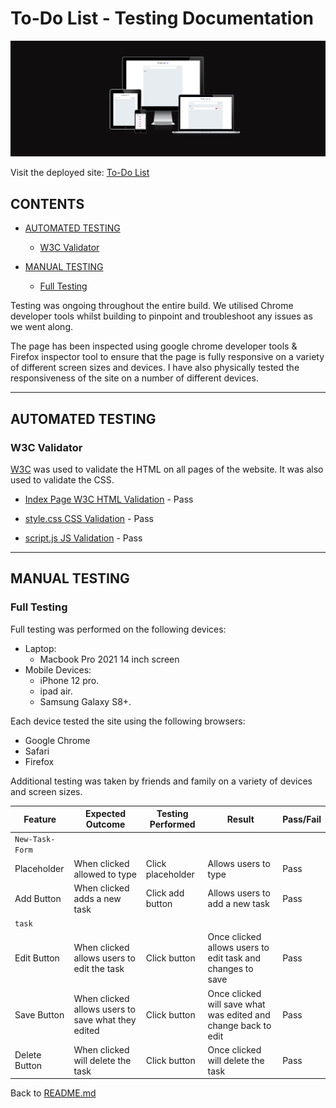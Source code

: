 # To-Do List - Testing Documentation

![Responsive Design](assets/images/amiresponsive.png)

Visit the deployed site: [To-Do List](https://david011e.github.io/To-Do-List/)

## CONTENTS

* [AUTOMATED TESTING](#AUTOMATED-TESTING)
  * [W3C Validator](#W3C-Validator)

* [MANUAL TESTING](#MANUAL-TESTING)
  * [Full Testing](#Full-Testing)

Testing was ongoing throughout the entire build. We utilised Chrome developer tools whilst building to pinpoint and troubleshoot any issues as we went along.

The page has been inspected using google chrome developer tools & Firefox inspector tool to ensure that the page is fully responsive on a variety of different screen sizes and devices. I have also physically tested the responsiveness of the site on a number of different devices.

---

## AUTOMATED TESTING


### W3C Validator

[W3C](https://validator.w3.org/) was used to validate the HTML on all pages of the website. It was also used to validate the CSS.

* [Index Page W3C HTML Validation](https://validator.w3.org/nu/#textarea) - Pass

* [style.css CSS Validation](https://jigsaw.w3.org/css-validator/validator) - Pass

* [script.js JS Validation](https://jshint.com/) - Pass

---

## MANUAL TESTING

### Full Testing

Full testing was performed on the following devices:

* Laptop:
  * Macbook Pro 2021 14 inch screen
* Mobile Devices:
  * iPhone 12 pro.
  * ipad air.
  * Samsung Galaxy S8+.

Each device tested the site using the following browsers:

* Google Chrome
* Safari
* Firefox

Additional testing was taken by friends and family on a variety of devices and screen sizes.  

Feature | Expected Outcome | Testing Performed | Result | Pass/Fail |
| --- | --- | --- | --- | --- |
| `New-Task-Form` |
| Placeholder | When clicked allowed to type | Click placeholder |  Allows users to type | Pass |
| Add Button | When clicked adds a new task | Click add button | Allows users to add a new task | Pass |
| `task` |
| Edit Button | When clicked allows users to edit the task | Click button | Once clicked allows users to edit task and changes to save | Pass |
| Save Button | When clicked allows users to save what they edited | Click button | Once clicked will save what was edited and change back to edit | Pass |
| Delete Button | When clicked will delete the task | Click button | Once clicked will delete the task | Pass |

Back to [README.md](README.md)